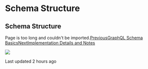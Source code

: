 # Schema Structure

## Schema Structure

Page is too long and couldn't be imported.[PreviousGraphQL Schema Basics](graphql-schema-basics.md)[NextImplementation Details and Notes](implementation-details-and-notes.md)

![](https://gblobscdn.gitbook.com/users%2F9x5zdw8Em1OEf9wKDahCiZ7ACt92%2Favatar-1626531079359.png?alt=media)

Last updated 2 hours ago

